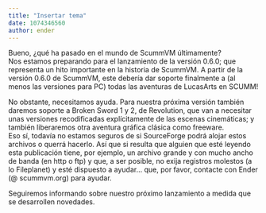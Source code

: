 ```yaml
---
title: "Insertar tema"
date: 1074346560
author: ender
---
```


Bueno, ¿qué ha pasado en el mundo de ScummVM últimamente?  
Nos estamos preparando para el lanzamiento de la versión 0.6.0; que representa un hito importante en la historia de ScummVM. A partir de la versión 0.6.0 de ScummVM, este debería dar soporte finalmente a (al menos las versiones para PC) todas las aventuras de LucasArts en SCUMM!  
  
No obstante, necesitamos ayuda. Para nuestra próxima versión también daremos soporte a Broken Sword 1 y 2, de Revolution, que van a necesitar unas versiones recodificadas explícitamente de las escenas cinemáticas; y también liberaremos otra aventura gráfica clásica como freeware.  
Eso sí, todavía no estamos seguros de si SourceForge podrá alojar estos archivos o querrá hacerlo. Así que si resulta que alguien que esté leyendo esta publicación tiene, por ejemplo, un archivo grande y con mucho ancho de banda (en http o ftp) y que, a ser posible, no exija registros molestos (a lo Fileplanet) y esté dispuesto a ayudar... que, por favor, contacte con Ender (@ scummvm.org) para ayudar.  
  
Seguiremos informando sobre nuestro próximo lanzamiento a medida que se desarrollen novedades.
